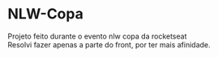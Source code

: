 # NLW-Copa
Projeto feito durante o evento nlw copa da rocketseat <br>
Resolvi fazer apenas a parte do front, por ter mais afinidade. <br> <br>
